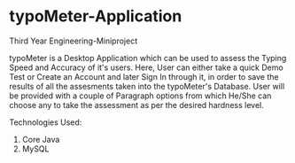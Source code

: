 # typoMeter-Application
Third Year Engineering-Miniproject

typoMeter is a Desktop Application which can be used to assess the Typing Speed and Accuracy of it's users. Here, User can either take a quick Demo Test or Create an Account and later Sign In through it, in order to save the results of all the assesments taken into the typoMeter's Database. User will be provided with a couple of Paragraph options from which He/She can choose any to take the assessment as per the desired hardness level.

Technologies Used:
1. Core Java
2. MySQL 
